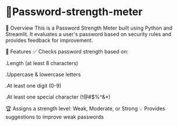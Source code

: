 # 🔐Password-strength-meter

📌 Overview
This is a Password Strength Meter built using Python and Streamlit. It evaluates a user's password based on security rules and provides feedback for improvement.

🎯 Features
✅ Checks password strength based on:

.Length (at least 8 characters)

.Uppercase & lowercase letters

.At least one digit (0-9)

.At least one special character (!@#$%^&*)

🏆 Assigns a strength level: Weak, Moderate, or Strong
💡 Provides suggestions to improve weak passwords
